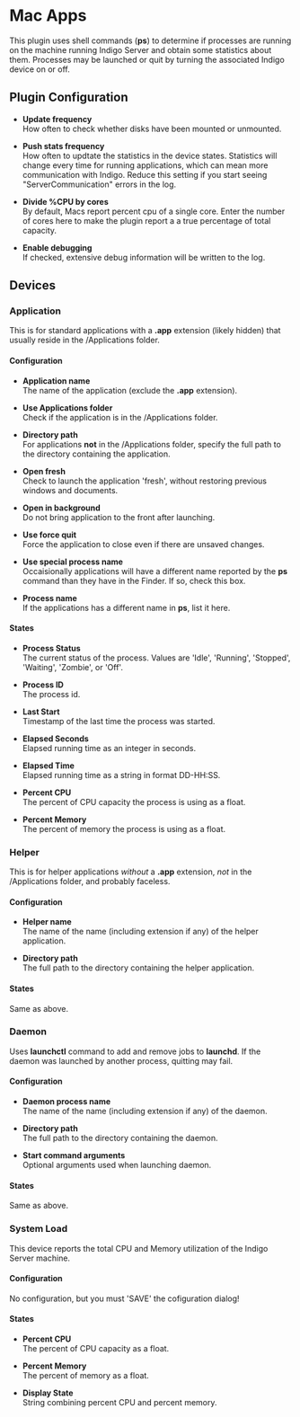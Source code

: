 # Mac Apps

This plugin uses shell commands (**ps**) to determine if processes are running on the machine running Indigo Server and obtain some statistics about them.  Processes may be launched or quit by turning the associated Indigo device on or off.

## Plugin Configuration

* **Update frequency**  
How often to check whether disks have been mounted or unmounted.

* **Push stats frequency**  
How often to updtate the statistics in the device states.  Statistics will change every time for running applications, which can mean more communication with Indigo.  Reduce this setting if you start seeing "ServerCommunication" errors in the log.

* **Divide %CPU by cores**  
By default, Macs report percent cpu of a single core. Enter the number of cores here to make the plugin report a a true percentage of total capacity.

* **Enable debugging**  
If checked, extensive debug information will be written to the log.

## Devices

### Application

This is for standard applications with a **.app** extension (likely hidden) that usually reside in the /Applications folder.

#### Configuration

* **Application name**  
The name of the application (exclude the **.app** extension).

* **Use Applications folder**  
Check if the application is in the /Applications folder.

* **Directory path**  
For applications **not** in the /Applications folder, specify the full path to the directory containing the application.

* **Open fresh**  
Check to launch the application 'fresh', without restoring previous windows and documents.

* **Open in background**  
Do not bring application to the front after launching.

* **Use force quit**  
Force the application to close even if there are unsaved changes.

* **Use special process name**  
Occaisionally applications will have a different name reported by the **ps** command than they have in the Finder.  If so, check this box.

* **Process name**  
If the applications has a different name in **ps**, list it here.

#### States

* **Process Status**  
The current status of the process.  Values are 'Idle', 'Running', 'Stopped', 'Waiting', 'Zombie', or 'Off'.

* **Process ID**  
The process id.

* **Last Start**  
Timestamp of the last time the process was started.

* **Elapsed Seconds**  
Elapsed running time as an integer in seconds.

* **Elapsed Time**  
Elapsed running time as a string in format DD-HH:SS.

* **Percent CPU**  
The percent of CPU capacity the process is using as a float.

* **Percent Memory**  
The percent of memory the process is using as a float.

### Helper

This is for helper applications *without* a **.app** extension, *not* in the /Applications folder, and probably faceless.

#### Configuration

* **Helper name**  
The name of the name (including extension if any) of the helper application.

* **Directory path**  
The full path to the directory containing the helper application.


#### States

Same as above.

### Daemon

Uses **launchctl** command to add and remove jobs to **launchd**.  If the daemon was launched by another process, quitting may fail.

#### Configuration

* **Daemon process name**  
The name of the name (including extension if any) of the daemon.

* **Directory path**  
The full path to the directory containing the daemon.

* **Start command arguments**  
Optional arguments used when launching daemon.

#### States

Same as above.

### System Load

This device reports the total CPU and Memory utilization of the Indigo Server machine.

#### Configuration

No configuration, but you must 'SAVE' the cofiguration dialog!

#### States

* **Percent CPU**  
The percent of CPU capacity as a float.

* **Percent Memory**  
The percent of memory as a float.

* **Display State**  
String combining percent CPU and percent memory.
